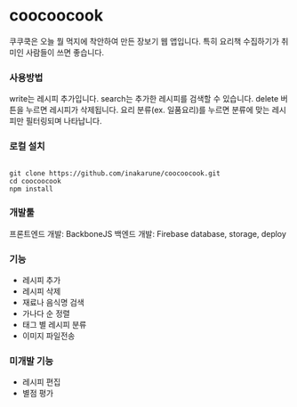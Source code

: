 # coocoocook
쿠쿠쿡은 오늘 뭘 먹지에 착안하여 만든 장보기 웹 앱입니다. 특히 요리책 수집하기가 취미인 사람들이 쓰면 좋습니다.

### 사용방법
write는 레시피 추가입니다.
search는 추가한 레시피를 검색할 수 있습니다.
delete 버튼을 누르면 레시피가 삭제됩니다.
요리 분류(ex. 일품요리)를 누르면 분류에 맞는 레시피만 필터링되며 나타납니다.

### 로컬 설치
<pre><code>
git clone https://github.com/inakarune/coocoocook.git
cd coocoocook
npm install
</code></pre>

### 개발툴
프론트엔드 개발: BackboneJS
백엔드 개발: Firebase database, storage, deploy

### 기능
* 레시피 추가
* 레시피 삭제
* 재료나 음식명 검색
* 가나다 순 정렬
* 태그 별 레시피 분류
* 이미지 파일전송

### 미개발 기능
* 레시피 편집
* 별점 평가
